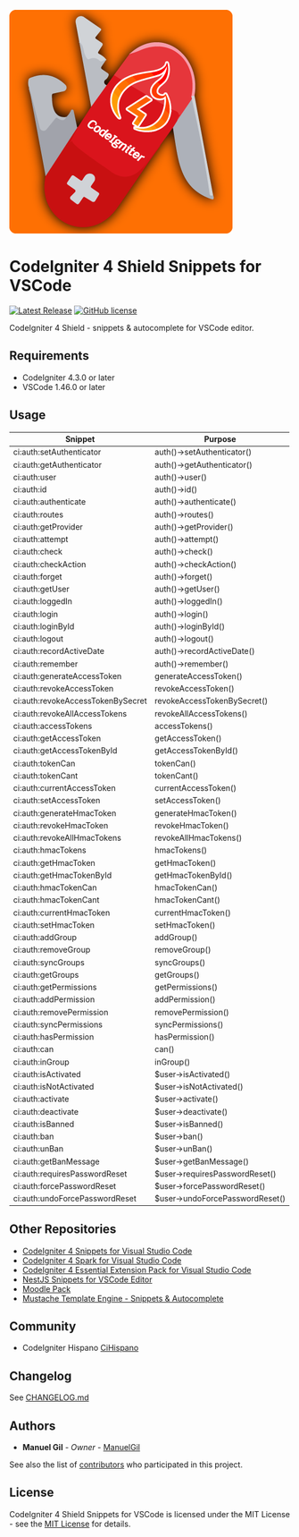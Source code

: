 ![icon](https://raw.githubusercontent.com/ManuelGil/vscode-codeigniter4-shield-snippets/main/icon.png)

# CodeIgniter 4 Shield Snippets for VSCode

[![Latest Release](https://img.shields.io/visual-studio-marketplace/v/imgildev.vscode-codeigniter4-shield-snippets?style=flat&label=VS%20Marketplace&logo=visual-studio-code)](https://marketplace.visualstudio.com/items?itemName=imgildev.vscode-codeigniter4-shield-snippets)
[![GitHub license](https://img.shields.io/github/license/ManuelGil/vscode-codeigniter4-shield-snippets)]()

CodeIgniter 4 Shield - snippets & autocomplete for VSCode editor.

## Requirements

- CodeIgniter 4.3.0 or later
- VSCode 1.46.0 or later

## Usage

| Snippet | Purpose |
| --- | --- |
| ci:auth:setAuthenticator | auth()->setAuthenticator() |
| ci:auth:getAuthenticator | auth()->getAuthenticator() |
| ci:auth:user | auth()->user() |
| ci:auth:id | auth()->id() |
| ci:auth:authenticate | auth()->authenticate() |
| ci:auth:routes | auth()->routes() |
| ci:auth:getProvider | auth()->getProvider() |
| ci:auth:attempt | auth()->attempt() |
| ci:auth:check | auth()->check() |
| ci:auth:checkAction | auth()->checkAction() |
| ci:auth:forget | auth()->forget() |
| ci:auth:getUser | auth()->getUser() |
| ci:auth:loggedIn | auth()->loggedIn() |
| ci:auth:login | auth()->login() |
| ci:auth:loginById | auth()->loginById() |
| ci:auth:logout | auth()->logout() |
| ci:auth:recordActiveDate | auth()->recordActiveDate() |
| ci:auth:remember | auth()->remember() |
| ci:auth:generateAccessToken | generateAccessToken() |
| ci:auth:revokeAccessToken | revokeAccessToken() |
| ci:auth:revokeAccessTokenBySecret | revokeAccessTokenBySecret() |
| ci:auth:revokeAllAccessTokens | revokeAllAccessTokens() |
| ci:auth:accessTokens | accessTokens() |
| ci:auth:getAccessToken | getAccessToken() |
| ci:auth:getAccessTokenById | getAccessTokenById() |
| ci:auth:tokenCan | tokenCan() |
| ci:auth:tokenCant | tokenCant() |
| ci:auth:currentAccessToken | currentAccessToken() |
| ci:auth:setAccessToken | setAccessToken() |
| ci:auth:generateHmacToken | generateHmacToken() |
| ci:auth:revokeHmacToken | revokeHmacToken() |
| ci:auth:revokeAllHmacTokens | revokeAllHmacTokens() |
| ci:auth:hmacTokens | hmacTokens() |
| ci:auth:getHmacToken | getHmacToken() |
| ci:auth:getHmacTokenById | getHmacTokenById() |
| ci:auth:hmacTokenCan | hmacTokenCan() |
| ci:auth:hmacTokenCant | hmacTokenCant() |
| ci:auth:currentHmacToken | currentHmacToken() |
| ci:auth:setHmacToken | setHmacToken() |
| ci:auth:addGroup | addGroup() |
| ci:auth:removeGroup | removeGroup() |
| ci:auth:syncGroups | syncGroups() |
| ci:auth:getGroups | getGroups() |
| ci:auth:getPermissions | getPermissions() |
| ci:auth:addPermission | addPermission() |
| ci:auth:removePermission | removePermission() |
| ci:auth:syncPermissions | syncPermissions() |
| ci:auth:hasPermission | hasPermission() |
| ci:auth:can | can() |
| ci:auth:inGroup | inGroup() |
| ci:auth:isActivated | $user->isActivated() |
| ci:auth:isNotActivated | $user->isNotActivated() |
| ci:auth:activate | $user->activate() |
| ci:auth:deactivate | $user->deactivate() |
| ci:auth:isBanned | $user->isBanned() |
| ci:auth:ban | $user->ban() |
| ci:auth:unBan | $user->unBan() |
| ci:auth:getBanMessage | $user->getBanMessage() |
| ci:auth:requiresPasswordReset | $user->requiresPasswordReset() |
| ci:auth:forcePasswordReset | $user->forcePasswordReset() |
| ci:auth:undoForcePasswordReset | $user->undoForcePasswordReset() |

## Other Repositories

- [CodeIgniter 4 Snippets for Visual Studio Code](https://marketplace.visualstudio.com/items?itemName=imgildev.vscode-codeigniter4-shield-snippets)
- [CodeIgniter 4 Spark for Visual Studio Code](https://marketplace.visualstudio.com/items?itemName=imgildev.vscode-codeigniter4-shield-spark)
- [CodeIgniter 4 Essential Extension Pack for Visual Studio Code](https://marketplace.visualstudio.com/items?itemName=imgildev.vscode-codeigniter4-shield-pack)
- [NestJS Snippets for VSCode Editor](https://marketplace.visualstudio.com/items?itemName=imgildev.vscode-nestjs-snippets-extension)
- [Moodle Pack](https://marketplace.visualstudio.com/items?itemName=imgildev.vscode-moodle-snippets)
- [Mustache Template Engine - Snippets & Autocomplete](https://marketplace.visualstudio.com/items?itemName=imgildev.vscode-mustache-snippets)

## Community

- CodeIgniter Hispano [CiHispano](https://www.cihispano.org/)

## Changelog

See [CHANGELOG.md](./CHANGELOG.md)

## Authors

- **Manuel Gil** - _Owner_ - [ManuelGil](https://github.com/ManuelGil)

See also the list of [contributors](https://github.com/ManuelGil/vscode-codeigniter4-shield-snippets/contributors) who participated in this project.

## License

CodeIgniter 4 Shield Snippets for VSCode is licensed under the MIT License - see the [MIT License](https://opensource.org/licenses/MIT) for details.

